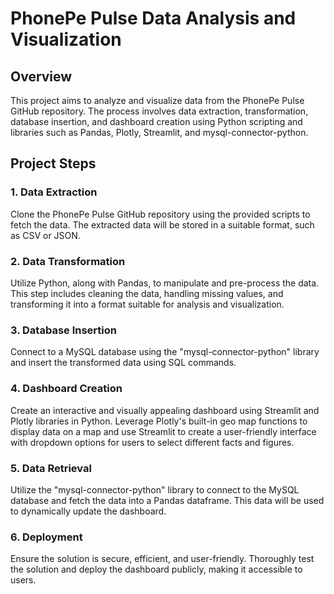 # PhonePe Pulse Data Analysis and Visualization

## Overview

This project aims to analyze and visualize data from the PhonePe Pulse GitHub repository. The process involves data extraction, transformation, database insertion, and dashboard creation using Python scripting and libraries such as Pandas, Plotly, Streamlit, and mysql-connector-python.

## Project Steps

### 1. Data Extraction

Clone the PhonePe Pulse GitHub repository using the provided scripts to fetch the data. The extracted data will be stored in a suitable format, such as CSV or JSON.

### 2. Data Transformation

Utilize Python, along with Pandas, to manipulate and pre-process the data. This step includes cleaning the data, handling missing values, and transforming it into a format suitable for analysis and visualization.

### 3. Database Insertion

Connect to a MySQL database using the "mysql-connector-python" library and insert the transformed data using SQL commands.

### 4. Dashboard Creation

Create an interactive and visually appealing dashboard using Streamlit and Plotly libraries in Python. Leverage Plotly's built-in geo map functions to display data on a map and use Streamlit to create a user-friendly interface with dropdown options for users to select different facts and figures.

### 5. Data Retrieval

Utilize the "mysql-connector-python" library to connect to the MySQL database and fetch the data into a Pandas dataframe. This data will be used to dynamically update the dashboard.

### 6. Deployment

Ensure the solution is secure, efficient, and user-friendly. Thoroughly test the solution and deploy the dashboard publicly, making it accessible to users.


